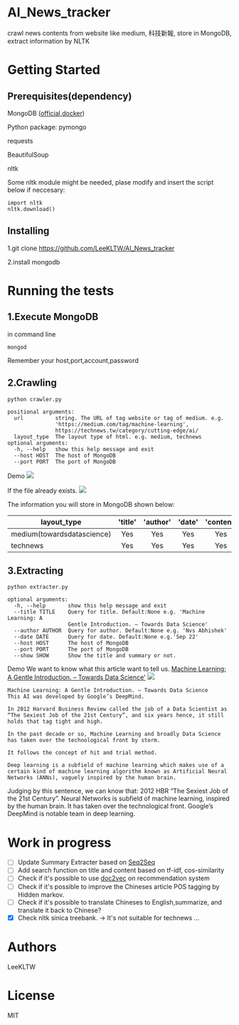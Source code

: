 # AI_News_tracker
crawl news contents from website like medium, 科技新報, store in MongoDB, extract information by NLTK

# Getting Started
## Prerequisites(dependency)
MongoDB ([official](https://www.mongodb.com/),[docker](https://hub.docker.com/_/mongo/))

Python package:
  pymongo

  requests
  
  BeautifulSoup
  
  nltk

  
  Some nltk module might be needed, plase modify and insert the script below if neccesary:
  ```
  import nltk
  nltk.download()
  ```
## Installing
  1.git clone https://github.com/LeeKLTW/AI_News_tracker
  
  2.install mongodb
  
# Running the tests
## 1.Execute MongoDB
in command line 
```
mongod
```
Remember your host,port,account,password

## 2.Crawling
```
python crawler.py
```
```
positional arguments:
  url          string. The URL of tag website or tag of medium. e.g.
               'https://medium.com/tag/machine-learning',
               https://technews.tw/category/cutting-edge/ai/
  layout_type  The layout type of html. e.g. medium, technews
optional arguments:
  -h, --help   show this help message and exit
  --host HOST  The host of MongoDB
  --port PORT  The port of MongoDB
```
Demo 
![](https://imgur.com/dJeAoZs.jpg)

If the file already exists.
![](https://imgur.com/fPFg0Pc.jpg)

The information you will store in MongoDB  shown below:

| layout_type                	| 'title' 	| 'author' 	| 'date' 	| 'content' 	| 'tags' 	|
|----------------------------	|:--------:|:---------:|:-------:|:----------:|:-------:|
| medium(towardsdatascience) 	| Yes     	| Yes      	| Yes    	| Yes       	| Yes    	|
| technews                   	| Yes     	| Yes      	| Yes    	| Yes       	| Yes    	|



## 3.Extracting
```
python extracter.py
```

```
optional arguments:
  -h, --help       show this help message and exit
  --title TITLE    Query for title. Default:None e.g. 'Machine Learning: A
                   Gentle Introduction. – Towards Data Science'
  --author AUTHOR  Query for author. Default:None e.g. 'Nvs Abhishek'
  --date DATE      Query for date. Default:None e.g.'Sep 22'
  --host HOST      The host of MongoDB
  --port PORT      The port of MongoDB
  --show SHOW      Show the title and summary or not.
```
Demo 
We want to know what this article want to tell us.
[Machine Learning: A Gentle Introduction. – Towards Data Science'](https://towardsdatascience.com/machine-learning-a-gentle-introduction-17e96d8143fc)
![](https://imgur.com/77YTwTx.jpg)
```
Machine Learning: A Gentle Introduction. – Towards Data Science
This AI was developed by Google’s DeepMind.

In 2012 Harvard Business Review called the job of a Data Scientist as “The Sexiest Job of the 21st Century”, and six years hence, it still holds that tag tight and high.

In the past decade or so, Machine Learning and broadly Data Science has taken over the technological front by storm.

It follows the concept of hit and trial method.

Deep learning is a subfield of machine learning which makes use of a certain kind of machine learning algorithm known as Artificial Neural Networks (ANNs), vaguely inspired by the human brain.
```


Judging by this sentence, we can know that:
  2012 HBR “The Sexiest Job of the 21st Century”. Neural Networks is subfield of machine learning, inspired by the human brain. It has taken over the technological front. Google’s DeepMind is notable team in deep learning.


# Work in progress 
- [ ] Update Summary Extracter based on [Seq2Seq](https://arxiv.org/abs/1409.3215) 
- [ ] Add search function on title and content based on tf-idf, cos-similarity
- [ ] Check if it's possible to use [doc2vec](https://arxiv.org/abs/1405.4053) on recommendation system
- [ ] Check if it's possible to improve the Chineses article POS tagging by Hidden markov.
- [ ] Check if it's possible to translate Chineses to English,summarize, and translate it back to Chinese?
- [x] Check nltk sinica treebank.
      -> It's not suitable for technews ...

# Authors
LeeKLTW

# License
MIT
